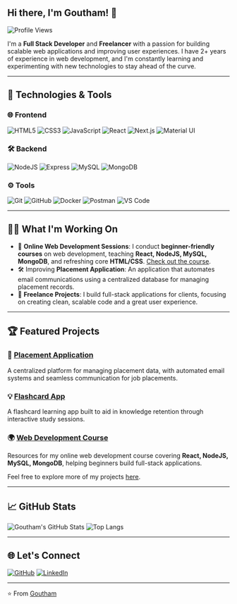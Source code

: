 ## Hi there, I'm Goutham! 👋

<!--
**Goutham0110/goutham0110** is a ✨ _special_ ✨ repository because its `README.md` (this file) appears on your GitHub profile.

Here are some ideas to get you started:

- 🔭 I’m currently working on ...
- 🌱 I’m currently learning ...
- 👯 I’m looking to collaborate on ...
- 🤔 I’m looking for help with ...
- 💬 Ask me about ...
- 📫 How to reach me: ...
- 😄 Pronouns: ...
- ⚡ Fun fact: ...
-->

![Profile Views](https://komarev.com/ghpvc/?username=goutham0110&color=blue)

I'm a **Full Stack Developer** and **Freelancer** with a passion for building scalable web applications and improving user experiences. I have 2+ years of experience in web development, and I'm constantly learning and experimenting with new technologies to stay ahead of the curve.

---

## 🔧 Technologies & Tools

### 🌐 Frontend
![HTML5](https://img.shields.io/badge/-HTML5-E34F26?style=flat&logo=html5&logoColor=white)
![CSS3](https://img.shields.io/badge/-CSS3-1572B6?style=flat&logo=css3&logoColor=white)
![JavaScript](https://img.shields.io/badge/-JavaScript-F7DF1E?style=flat&logo=javascript&logoColor=black)
![React](https://img.shields.io/badge/-ReactJS-61DAFB?style=flat&logo=react&logoColor=black)
![Next.js](https://img.shields.io/badge/-Next.js-000000?style=flat&logo=next.js&logoColor=white)
![Material UI](https://img.shields.io/badge/-Material%20UI-0081CB?style=flat&logo=material-ui&logoColor=white)

### 🛠 Backend
![NodeJS](https://img.shields.io/badge/-Node.js-339933?style=flat&logo=node.js&logoColor=white)
![Express](https://img.shields.io/badge/-ExpressJS-000000?style=flat&logo=express&logoColor=white)
![MySQL](https://img.shields.io/badge/-MySQL-4479A1?style=flat&logo=mysql&logoColor=white)
![MongoDB](https://img.shields.io/badge/-MongoDB-47A248?style=flat&logo=mongodb&logoColor=white)

### ⚙️ Tools
![Git](https://img.shields.io/badge/-Git-F05032?style=flat&logo=git&logoColor=white)
![GitHub](https://img.shields.io/badge/-GitHub-181717?style=flat&logo=github)
![Docker](https://img.shields.io/badge/-Docker-2496ED?style=flat&logo=docker&logoColor=white)
![Postman](https://img.shields.io/badge/-Postman-FF6C37?style=flat&logo=postman&logoColor=white)
![VS Code](https://img.shields.io/badge/-VS%20Code-007ACC?style=flat&logo=visual-studio-code&logoColor=white)

---
## 👨‍💻 What I'm Working On
- 🌱 **Online Web Development Sessions**: I conduct **beginner-friendly courses** on web development, teaching **React, NodeJS, MySQL, MongoDB**, and refreshing core **HTML/CSS**. [Check out the course](https://github.com/goutham0110/webdev-course).
- 🛠️ Improving **Placement Application**: An application that automates email communications using a centralized database for managing placement records.
- 🚀 **Freelance Projects**: I build full-stack applications for clients, focusing on creating clean, scalable code and a great user experience.

---

## 🏆 Featured Projects

### 📅 [Placement Application](https://github.com/goutham0110/placement-app)
A centralized platform for managing placement data, with automated email systems and seamless communication for job placements.

### 💡 [Flashcard App](https://github.com/goutham0110/flashcard-app)
A flashcard learning app built to aid in knowledge retention through interactive study sessions.

### 🌍 [Web Development Course](https://github.com/goutham0110/webdev-course)
Resources for my online web development course covering **React, NodeJS, MySQL, MongoDB**, helping beginners build full-stack applications.

Feel free to explore more of my projects [here](https://github.com/goutham0110?tab=repositories).

---

## 📈 GitHub Stats

![Goutham's GitHub Stats](https://github-readme-stats.vercel.app/api?username=goutham0110&show_icons=true&theme=radical)
![Top Langs](https://github-readme-stats.vercel.app/api/top-langs/?username=goutham0110&layout=compact&theme=radical)

---

## 🌐 Let's Connect

[![GitHub](https://img.shields.io/badge/-GitHub-181717?style=flat&logo=github&logoColor=white)](https://github.com/goutham0110)
[![LinkedIn](https://img.shields.io/badge/-LinkedIn-0077B5?style=flat&logo=linkedin&logoColor=white)](https://www.linkedin.com/in/goutham0110)

---

⭐️ From [Goutham](https://github.com/goutham0110)


